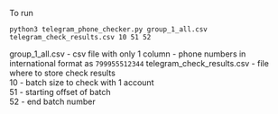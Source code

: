 To run 
```
python3 telegram_phone_checker.py group_1_all.csv telegram_check_results.csv 10 51 52
```
group_1_all.csv - csv file with only 1 column - phone numbers in international format as `799955512344`
telegram_check_results.csv - file where to store check results  
10 - batch size to check with 1 account  
51 - starting offset of batch  
52 - end batch number  